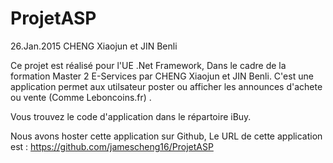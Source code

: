 # ProjetASP
26.Jan.2015
CHENG Xiaojun et JIN Benli

Ce projet est réalisé pour l'UE .Net Framework, Dans le cadre de la formation Master 2 E-Services par CHENG Xiaojun et JIN Benli.
C'est une application permet aux utilsateur poster ou afficher les announces d'achete ou vente (Comme Leboncoins.fr) .

Vous trouvez le code d'application dans le répartoire iBuy. 

Nous avons hoster cette application sur Github, 
Le URL de cette application est : https://github.com/jamescheng16/ProjetASP

